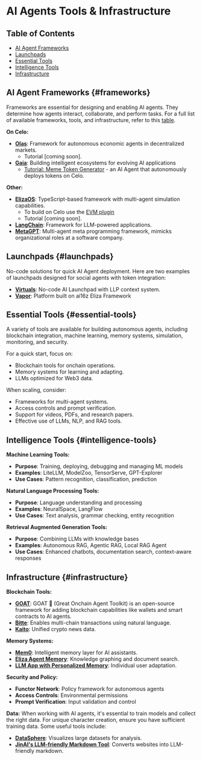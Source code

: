 # AI Agents Tools & Infrastructure

## Table of Contents
- [AI Agent Frameworks](#frameworks)
- [Launchpads](#launchpads)
- [Essential Tools](#essential-tools)
- [Intelligence Tools](#intelligence-tools)
- [Infrastructure](#infrastructure)

## AI Agent Frameworks {#frameworks}

Frameworks are essential for designing and enabling AI agents. They determine how agents interact, collaborate, and perform tasks. For a full list of available frameworks, tools, and infrastructure, refer to this [table](https://www.aiagenttoolkit.xyz/).

**On Celo:**
- [**Olas**](https://docs.autonolas.network/open-autonomy/): Framework for autonomous economic agents in decentralized markets.
    - Tutorial [coming soon].
- [**Gaia**](https://www.gaianet.ai/): Building intelligent ecosystems for evolving AI applications 
    - [Tutorial: Meme Token Generator](https://github.com/harishkotra/celo-token-agent) - an AI Agent that autonomously deploys tokens on Celo.

**Other:**
- [**ElizaOS**](https://elizaos.github.io/eliza/): TypeScript-based framework with multi-agent simulation capabilities. 
    - To build on Celo use the [EVM plugin](https://github.com/elizaOS/eliza/tree/main/packages/plugin-evm) 
    - Tutorial [coming soon].
- [**LangChain**](https://www.langchain.com/): Framework for LLM-powered applications.
- [**MetaGPT**](https://github.com/geekan/MetaGPT): Multi-agent meta programming framework, mimicks organizational roles at a software company.

## Launchpads {#launchpads}

No-code solutions for quick AI Agent deployment. Here are two examples of launchpads designed for social agents with token integration:

- [**Virtuals**](https://app.virtuals.io/): No-code AI Launchpad with LLP context system.
- [**Vapor**](https://alpha.vaporware.fun/): Platform built on ai16z Eliza Framework

## Essential Tools {#essential-tools}

A variety of tools are available for building autonomous agents, including blockchain integration, machine learning, memory systems, simulation, monitoring, and security. 

For a quick start, focus on:
- Blockchain tools for onchain operations.
- Memory systems for learning and adapting.
- LLMs optimized for Web3 data.

When scaling, consider:

- Frameworks for multi-agent systems.
- Access controls and prompt verification.
- Support for videos, PDFs, and research papers.
- Effective use of LLMs, NLP, and RAG tools.

## Intelligence Tools {#intelligence-tools}

**Machine Learning Tools:**
- **Purpose**: Training, deploying, debugging and managing ML models
- **Examples**: LiteLLM, ModelZoo, TensorServe, GPT-Explorer
- **Use Cases**: Pattern recognition, classification, prediction

**Natural Language Processing Tools:**
- **Purpose**: Language understanding and processing
- **Examples**: NeuralSpace, LangFlow
- **Use Cases**: Text analysis, grammar checking, entity recognition

**Retrieval Augmented Generation Tools:**
- **Purpose**: Combining LLMs with knowledge bases
- **Examples**: Autonomous RAG, Agentic RAG, Local RAG Agent
- **Use Cases**: Enhanced chatbots, documentation search, context-aware responses

## Infrastructure {#infrastructure}

**Blockchain Tools:**
- [**GOAT**](https://ohmygoat.dev/introduction): GOAT 🐐 (Great Onchain Agent Toolkit) is an open-source framework for adding blockchain capabilities like wallets and smart contracts to AI agents.
- [**Bitte**](https://github.com/BitteProtocol/make-agent): Enables multi-chain transactions using natural language.
- [**Kaito**](https://www.kaito.ai/): Unified crypto news data.

**Memory Systems:**
- [**Mem0**](https://github.com/mem0ai/mem0): Intelligent memory layer for AI assistants.
- [**Eliza Agent Memory**](https://github.com/elizaOS/agentmemory): Knowledge graphing and document search.
- [**LLM App with Personalized Memory**](https://github.com/Shubhamsaboo/awesome-llm-apps/tree/main/llm_apps_with_memory_tutorials/llm_app_personalized_memory): Individual user adaptation.

**Security and Policy:**
- **Functor Network**: Policy framework for autonomous agents
- **Access Controls**: Environmental permissions
- **Prompt Verification**: Input validation and control

**Data:**
When working with AI agents, it's essential to train models and collect the right data. For unique character creation, ensure you have sufficient training data. Some useful tools include:
- [**DataSphere**](https://github.com/datasphere/datasphere): Visualizes large datasets for analysis.
- [**JinAI's LLM-friendly Markdown Tool**](https://github.com/jina-ai/serve): Converts websites into LLM-friendly markdown.
